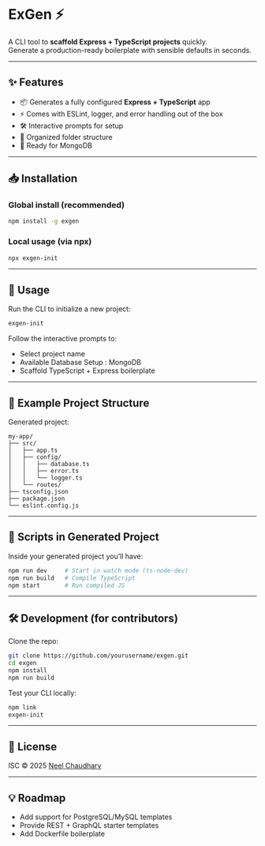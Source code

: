 
# ExGen ⚡️

A CLI tool to **scaffold Express + TypeScript projects** quickly.  
Generate a production-ready boilerplate with sensible defaults in seconds.

---

## ✨ Features
- 📦 Generates a fully configured **Express + TypeScript** app
- ⚡ Comes with ESLint, logger, and error handling out of the box
- 🛠 Interactive prompts for setup
- 📂 Organized folder structure
- 🚀 Ready for MongoDB

---

## 📥 Installation

### Global install (recommended)
```bash
npm install -g exgen
````

### Local usage (via npx)

```bash
npx exgen-init
```

---

## 🚀 Usage

Run the CLI to initialize a new project:

```bash
exgen-init
```

Follow the interactive prompts to:

* Select project name
* Available Database Setup : MongoDB
* Scaffold TypeScript + Express boilerplate

---

## 📂 Example Project Structure

Generated project:

```
my-app/
├── src/
│   ├── app.ts
│   ├── config/
│   │   ├── database.ts
│   │   ├── error.ts
│   │   └── logger.ts
│   └── routes/
├── tsconfig.json
├── package.json
└── eslint.config.js
```

---

## 🔧 Scripts in Generated Project

Inside your generated project you’ll have:

```bash
npm run dev     # Start in watch mode (ts-node-dev)
npm run build   # Compile TypeScript
npm start       # Run compiled JS
```

---

## 🛠 Development (for contributors)

Clone the repo:

```bash
git clone https://github.com/yourusername/exgen.git
cd exgen
npm install
npm run build
```

Test your CLI locally:

```bash
npm link
exgen-init
```

---

## 📜 License

ISC © 2025 [Neel Chaudhary](https://github.com/nielchaudhary)

---

## 💡 Roadmap

* Add support for PostgreSQL/MySQL templates
* Provide REST + GraphQL starter templates
* Add Dockerfile boilerplate


